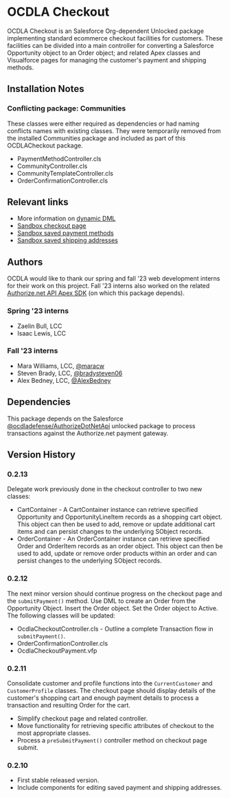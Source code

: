 # OCDLA Checkout
OCDLA Checkout is an Salesforce Org-dependent Unlocked package implementing standard ecommerce checkout facilities for customers.   These facilities can be divided into a main controller for converting a Salesforce Opportunity object to an Order object; and related Apex classes and Visualforce pages for managing the customer's payment and shipping methods.

## Installation Notes

### Conflicting package: Communities
These classes were either required as dependencies or had naming conflicts names with existing classes.  They were temporarily removed from the installed Communities package and included as part of this OCDLACheckout package.
* PaymentMethodController.cls
* CommunityController.cls
* CommunityTemplateController.cls
* OrderConfirmationController.cls


## Relevant links
* More information on [dynamic DML](https://developer.salesforce.com/docs/atlas.en-us.apexcode.meta/apexcode/apex_dynamic_dml.htm)
* [Sandbox checkout page](https://ocdla--ocdpartial.sandbox.my.site.com/OcdlaCheckoutPayment?id=006VC000003TnBhYAK)
* [Sandbox saved payment methods](https://ocdla--ocdpartial.sandbox.my.site.com/SavedPaymentMethods)
* [Sandbox saved shipping addresses](https://ocdla--ocdpartial.sandbox.my.site.com/SavedShippingAddresses)



## Authors
OCDLA would like to thank our spring and fall '23 web development interns for their work on this project.  Fall '23 interns also worked on the related [Authorize.net API Apex SDK](https://github.com/ocdladefense/sfdx-ecommerce/tree/development) (on which this package depends).

### Spring '23 interns
* Zaelin Bull, LCC
* Isaac Lewis, LCC

### Fall '23 interns
* Mara Williams, LCC, [@maracw](https://github.com/maracw)
* Steven Brady, LCC, [@bradysteven06](https://github.com/bradysteven06)
* Alex Bedney, LCC, [@AlexBedney](https://github.com/AlexBedney)


## Dependencies
This package depends on the Salesforce [@ocdladefense/AuthorizeDotNetApi](https://github.com/ocdladefense/sfdx-ecommerce/tree/development) unlocked package to process transactions against the Authorize.net payment gateway.

## Version History

### 0.2.13
Delegate work previously done in the checkout controller to two new classes:
* CartContainer - A CartContainer instance can retrieve specified Opportunity and OpportunityLineItem records as a shopping cart object.  This object can then be used to add, remove or update additional cart items and can persist changes to the underlying SObject records. 
* OrderContainer - An OrderContainer instance can retrieve specified Order and OrderItem records as an order object.  This object can then be used to add, update or remove order products within an order and can persist changes to the underlying SObject records.


### 0.2.12
The next minor version should continue progress on the checkout page and the <code>submitPayment()</code> method.  Use DML to create an Order from the Opportunity Object.  Insert the Order object.  Set the Order object to Active. The following classes will be updated:
* OcdlaCheckoutController.cls - Outline a complete Transaction flow in <code>submitPayment()</code>.
* OrderConfirmationController.cls
* OcdlaCheckoutPayment.vfp

### 0.2.11
Consolidate customer and profile functions into the <code>CurrentCustomer</code> and <code>CustomerProfile</code> classes.  The checkout page should display details of the customer's shopping cart and enough payment details to process a transaction and resulting Order for the cart.
* Simplify checkout page and related controller.
* Move functionality for retrieving specific attributes of checkout to the most appropriate classes.
* Process a <code>preSubmitPayment()</code> controller method on checkout page submit.
### 0.2.10
* First stable released version.
* Include components for editing saved payment and shipping addresses.


